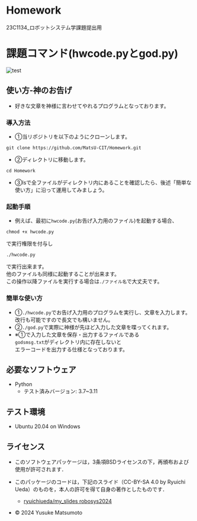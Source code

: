 # Homework
23C1134_ロボットシステム学課題提出用

# 課題コマンド(hwcode.pyとgod.py)
![test](https://github.com/MatsU-CIT/Homework/actions/workflows/test.yml/badge.svg)


## 使い方-神のお告げ
- 好きな文章を神様に言わせてやれるプログラムとなっております。

### 導入方法
- ①当リポジトリを以下のようにクローンします。  
```
git clone https://github.com/MatsU-CIT/Homework.git
```
- ②ディレクトリに移動します。  
```
cd Homework  
```
- ③lsで全ファイルがディレクトリ内にあることを確認したら、後述「簡単な使い方」に沿って運用してみましょう。  
### 起動手順
- 例えば、最初に```hwcode.py```(お告げ入力用のファイル)を起動する場合、  
```
chmod +x hwcode.py
```  
で実行権限を付与し  
```
./hwcode.py  
```
で実行出来ます。  
他のファイルも同様に起動することが出来ます。  
この操作以降ファイルを実行する場合は```./ファイル名```で大丈夫です。  
### 簡単な使い方
- ①```./hwcode.py```でお告げ入力用のプログラムを実行し、文章を入力します。  
  改行も可能ですので長文でも構いません。  
- ②```./god.py```で実際に神様が先ほど入力した文章を喋ってくれます。  
- ※①で入力した文章を保存・出力するファイルである  
  ```godsmsg.txt```がディレクトリ内に存在しないと  
  エラーコードを出力する仕様となっております。  

## 必要なソフトウェア
- Python
  - テスト済みバージョン: 3.7~3.11

## テスト環境
- Ubuntu 20.04 on Windows  

## ライセンス
- このソフトウェアパッケージは，3条項BSDライセンスの下，再頒布および使用が許可されます．

- このパッケージのコードは，下記のスライド（CC-BY-SA 4.0 by Ryuichi Ueda）のものを，本人の許可を得て自身の著作としたものです．
    - [ryuichiueda/my_slides robosys2024](https://github.com/ryuichiueda/my_slides/tree/master/robosys_2024)
- © 2024 Yusuke Matsumoto
